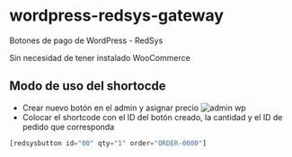 # wordpress-redsys-gateway
Botones de pago de WordPress - RedSys

Sin necesidad de tener instalado WooCommerce

## Modo de uso del shortocde

- Crear nuevo botón en el admin y asignar precio
![admin wp](https://bthebrand.es/uploads/redsys-example-1.png)
- Colocar el shortcode con el ID del botón creado, la cantidad y el ID de pedido que corresponda
```php
[redsysbutton id="00" qty="1" order="ORDER-0000"]
```
